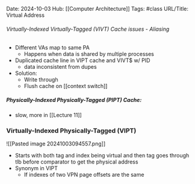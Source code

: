 Date: 2024-10-03
Hub: [[Computer Architecture]]
Tags: #class 
URL/Title: Virtual Address

###### Virtually-Indexed Virtually-Tagged (VIVT) Cache issues - Aliasing
- Different VAs map to same PA
	- Happens when data is shared by multiple processes
- Duplicated cache line in VIPT cache and VIVT$ w/ PID
	- data inconsistent from dupes
- Solution:
	- Write through
	- Flush cache on [[context switch]]

##### Physically-Indexed Physically-Tagged (PIPT) Cache:
- slow, more in [[Lecture 11]]

### Virtually-Indexed Physically-Tagged (VIPT)
![[Pasted image 20241003094557.png]]
- Starts with both tag and index being virtual and then tag goes through tlb before comparator to get the physical address
- Synonym in VIPT
	- If indexes of two VPN page offsets are the same